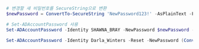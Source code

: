 
```powershell title="Set-ADAccountPassword"
# 변경할 새 비밀번호를 SecureString으로 변환
$newPassword = ConvertTo-SecureString 'NewPassword123!' -AsPlainText -Force

# Set-ADAccountPassword 사용
Set-ADAccountPassword -Identity SHAWNA_BRAY -NewPassword $newPassword -Reset
```

```powershell
Set-ADAccountPassword -Identity Darla_Winters -Reset -NewPassword (ConvertTo-SecureString 'Password00' -AsPlainText -Force)
```




